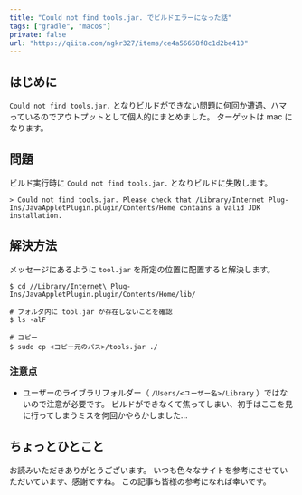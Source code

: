 ```yaml
---
title: "Could not find tools.jar. でビルドエラーになった話"
tags: ["gradle", "macos"]
private: false
url: "https://qiita.com/ngkr327/items/ce4a56658f8c1d2be410"
---
```


## はじめに

`Could not find tools.jar.` となりビルドができない問題に何回か遭遇、ハマっているのでアウトプットとして個人的にまとめました。
ターゲットは mac になります。

## 問題

ビルド実行時に `Could not find tools.jar.` となりビルドに失敗します。

```
> Could not find tools.jar. Please check that /Library/Internet Plug-Ins/JavaAppletPlugin.plugin/Contents/Home contains a valid JDK installation.
```

## 解決方法

メッセージにあるように `tool.jar` を所定の位置に配置すると解決します。

```
$ cd //Library/Internet\ Plug-Ins/JavaAppletPlugin.plugin/Contents/Home/lib/

# フォルダ内に tool.jar が存在しないことを確認
$ ls -alF

# コピー
$ sudo cp <コピー元のパス>/tools.jar ./
```

### 注意点

- ユーザーのライブラリフォルダー（ `/Users/<ユーザー名>/Library` ）ではないので注意が必要です。
ビルドができなくて焦ってしまい、初手はここを見に行ってしまうミスを何回かやらかしました...

## ちょっとひとこと

お読みいただきありがとうございます。
いつも色々なサイトを参考にさせていただいています、感謝ですね。
この記事も皆様の参考になれば幸いです。
